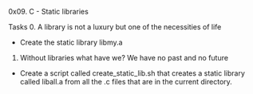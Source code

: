 0x09. C - Static libraries

Tasks
0. A library is not a luxury but one of the necessities of life
- Create the static library libmy.a

1. Without libraries what have we? We have no past and no future
- Create a script called create_static_lib.sh that creates a static library called liball.a from all the .c files that are in the current directory.
